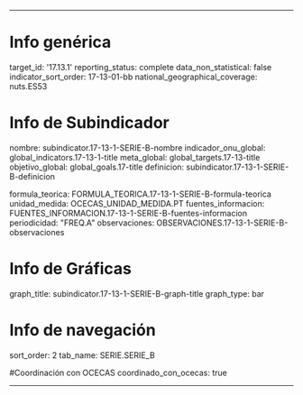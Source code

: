 ---

# Info genérica
target_id: '17.13.1'
reporting_status: complete
data_non_statistical: false
indicator_sort_order: 17-13-01-bb
national_geographical_coverage: nuts.ES53

# Info de Subindicador
nombre: subindicator.17-13-1-SERIE-B-nombre
indicador_onu_global: global_indicators.17-13-1-title
meta_global: global_targets.17-13-title
objetivo_global: global_goals.17-title
definicion: subindicator.17-13-1-SERIE-B-definicion

formula_teorica: FORMULA_TEORICA.17-13-1-SERIE-B-formula-teorica
unidad_medida: OCECAS_UNIDAD_MEDIDA.PT
fuentes_informacion: FUENTES_INFORMACION.17-13-1-SERIE-B-fuentes-informacion
periodicidad: "FREQ.A"
observaciones: OBSERVACIONES.17-13-1-SERIE-B-observaciones


# Info de Gráficas
graph_title: subindicator.17-13-1-SERIE-B-graph-title
graph_type: bar

# Info de navegación
sort_order: 2
tab_name: SERIE.SERIE_B

#Coordinación con OCECAS
coordinado_con_ocecas: true

---